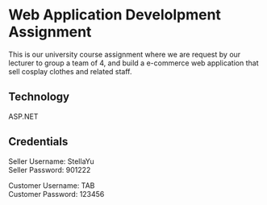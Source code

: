 # Web Application Develolpment Assignment
This is our university course assignment where we are request by our lecturer to group a team of 4, and build a e-commerce web application that sell cosplay clothes and related staff. 

## Technology
ASP.NET

## Credentials
Seller Username: StellaYu<br/>
Seller Password: 901222

Customer Username: TAB<br/>
Customer Password: 123456
